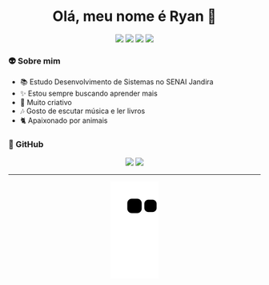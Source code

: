 <h1 align="center"> Olá, meu nome é Ryan 🦋 </h1>

<div  align="center">
<a href="https://www.instagram.com/ryan.alveszzz/" target="_blank"><img src="https://img.shields.io/badge/Instagram-E4405F?style=flat-squarer&logo=Instagram&logoColor=white" target="_blank"></a>
<a href="(https://www.linkedin.com/in/ryan-alvesz/)" target="_blank"><img src="https://img.shields.io/badge/-LinkedIn-blue?style=flat-square&logo=LinkedIn&logoColor=white" target="_blank"></a>
<a href="mailto:ra546038@gmail.com" target="_blank"><img src="https://img.shields.io/badge/-Gmail-c14438?style=flat-square&logo=Gmail&logoColor=white" target="_blank"></a>
<a href="www.github.com/RyanAlvesz.com" target="_blank"><img src="https://img.shields.io/github/followers/RyanAlvesz?label=follow&style=social" target="_blank"></a>
</div>

### 👽 Sobre mim
- 📚 Estudo Desenvolvimento de Sistemas no SENAI Jandira 
- ✨ Estou sempre buscando aprender mais
- 🌹 Muito criativo
- 🎶 Gosto de escutar música e ler livros 
- 🐈 Apaixonado por animais
  
### 🤖 GitHub
<div style="display: inline_block" align="center">
  <img height="160em" src="https://github-readme-stats.vercel.app/api?username=RyanAlvesz&show_icons=true&theme=onedark&include_all_commits=true&count_private=true"/>
  <img height="160em" src="https://github-readme-stats.vercel.app/api/top-langs/?username=RyanAlvesz&layout=compact&langs_count=7&theme=onedark"/>
</div>
  
  -----
<div align="center">
<img src="https://github.com/RyanAlvesz/RyanAlvesz/blob/output/github-contribution-grid-snake.svg">
</div>

